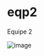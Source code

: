 # eqp2
Equipe 2

![image](https://github.com/es20232/eqp2/assets/96149641/67dde825-6683-4af1-8a6d-ca80c6efc3d1)
